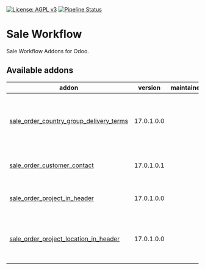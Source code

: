 [![License: AGPL v3](https://img.shields.io/badge/License-AGPL%20v3-blue.svg)](https://www.gnu.org/licenses/agpl-3.0)
[![Pipeline Status](https://gitlab.com/tawasta/odoo/sale-workflow/badges/17.0-dev/pipeline.svg)](https://gitlab.com/tawasta/odoo/sale-workflow/-/pipelines/)

Sale Workflow
=============
Sale Workflow Addons for Odoo.

[//]: # (addons)

Available addons
----------------
addon | version | maintainers | summary
--- | --- | --- | ---
[sale_order_country_group_delivery_terms](sale_order_country_group_delivery_terms/) | 17.0.1.0.0 |  | Add note from country groups to SO when confirming the sale
[sale_order_customer_contact](sale_order_customer_contact/) | 17.0.1.0.1 |  | Customer Contact for Sale Orders
[sale_order_project_in_header](sale_order_project_in_header/) | 17.0.1.0.0 |  | Moves analytic account to SO header
[sale_order_project_location_in_header](sale_order_project_location_in_header/) | 17.0.1.0.0 |  | Adds analytic account stock location to SO header

[//]: # (end addons)
